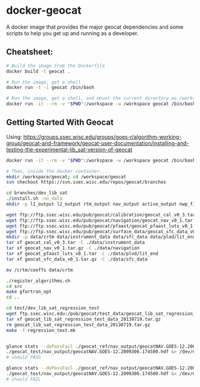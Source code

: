 # docker-geocat
A docker image that provides the major geocat dependencies and some scripts to help you get up and running as a developer.

## Cheatsheet:
```bash
# Build the image from the Dockerfile
docker build -t geocat .

# Run the image, get a shell
docker run -t -i geocat /bin/bash

# Run the image, get a shell, and mount the current directory as /workspace
docker run -it --rm -v "$PWD":/workspace -w /workspace geocat /bin/bash
```

## Getting Started With Geocat
Using: https://groups.ssec.wisc.edu/groups/goes-r/algorithm-working-group/geocat-and-framework/geocat-user-documentation/installing-and-testing-the-experimental-lib_sat-version-of-geocat

```bash
docker run -it --rm -v "$PWD":/workspace -w /workspace geocat /bin/bash

# Then, inside the docker container...
mkdir /workspace/geocat; cd /workspace/geocat
svn checkout https://svn.ssec.wisc.edu/repos/geocat/branches

cd branches/dev_lib_sat
./install.sh -no_data
mkdir -p l1_output l2_output rtm_output nav_output active_output nwp_files area_files snow_archive

wget ftp://ftp.ssec.wisc.edu/pub/geocat/calibration/geocat_cal_v0_3.tar
wget ftp://ftp.ssec.wisc.edu/pub/geocat/navigation/geocat_nav_v0_1.tar.gz
wget ftp://ftp.ssec.wisc.edu/pub/geocat/pfaast/geocat_pfaast_luts_v0_1.tar
wget ftp://ftp.ssec.wisc.edu/pub/geocat/surface_data/geocat_sfc_data_v0_1.tar.gz
mkdir -p data/crtm data/instrument_data data/sfc_data data/plod/lit_end data/navigation
tar xf geocat_cal_v0_3.tar -C ./data/instrument_data 
tar xf geocat_nav_v0_1.tar.gz -C ./data/navigation
tar xf geocat_pfaast_luts_v0_1.tar -C ./data/plod/lit_end 
tar xf geocat_sfc_data_v0_1.tar.gz -C ./data/sfc_data

mv /crtm/coeffs data/crtm

./register_algorithms.sh
cd src
make gfortran_opt
cd ..

cd test/dev_lib_sat_regression_test
wget ftp.ssec.wisc.edu:/pub/geocat/test_data/geocat_lib_sat_regression_test_data_20130719.tar.gz
tar xf geocat_lib_sat_regression_test_data_20130719.tar.gz 
rm geocat_lib_sat_regression_test_data_20130719.tar.gz 
make -f regression_test.mk


glance stats --doPassFail ./geocat_ref/nav_output/geocatNAV.GOES-12.2009306.174500.hdf \
./geocat_test/nav_output/geocatNAV.GOES-12.2009306.174500.hdf &> /dev/null && echo PASS || echo FAIL
# should PASS

glance stats --doPassFail ./geocat_ref/nav_output/geocatNAV.GOES-12.2009306.174500.hdf \
./geocat_test/nav_output/geocatNAV.GOES-12.2009306.174500.hdf &> /dev/null && echo PASS || echo FAIL
# should FAIL
```